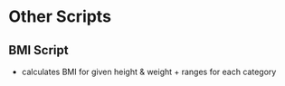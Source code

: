 # Other Scripts

## BMI Script
- calculates BMI for given height & weight + ranges for each category

